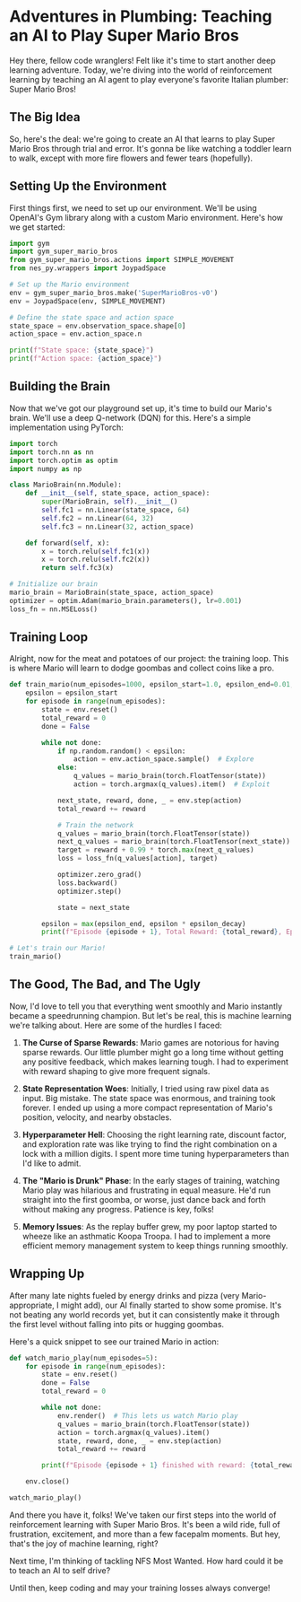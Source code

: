 # Adventures in Plumbing: Teaching an AI to Play Super Mario Bros

Hey there, fellow code wranglers! Felt like it's time to start another deep learning adventure. Today, we're diving into the world of reinforcement learning by teaching an AI agent to play everyone's favorite Italian plumber: Super Mario Bros!

## The Big Idea

So, here's the deal: we're going to create an AI that learns to play Super Mario Bros through trial and error. It's gonna be like watching a toddler learn to walk, except with more fire flowers and fewer tears (hopefully).

## Setting Up the Environment

First things first, we need to set up our environment. We'll be using OpenAI's Gym library along with a custom Mario environment. Here's how we get started:

```python
import gym
import gym_super_mario_bros
from gym_super_mario_bros.actions import SIMPLE_MOVEMENT
from nes_py.wrappers import JoypadSpace

# Set up the Mario environment
env = gym_super_mario_bros.make('SuperMarioBros-v0')
env = JoypadSpace(env, SIMPLE_MOVEMENT)

# Define the state space and action space
state_space = env.observation_space.shape[0]
action_space = env.action_space.n

print(f"State space: {state_space}")
print(f"Action space: {action_space}")
```

## Building the Brain

Now that we've got our playground set up, it's time to build our Mario's brain. We'll use a deep Q-network (DQN) for this. Here's a simple implementation using PyTorch:

```python
import torch
import torch.nn as nn
import torch.optim as optim
import numpy as np

class MarioBrain(nn.Module):
    def __init__(self, state_space, action_space):
        super(MarioBrain, self).__init__()
        self.fc1 = nn.Linear(state_space, 64)
        self.fc2 = nn.Linear(64, 32)
        self.fc3 = nn.Linear(32, action_space)

    def forward(self, x):
        x = torch.relu(self.fc1(x))
        x = torch.relu(self.fc2(x))
        return self.fc3(x)

# Initialize our brain
mario_brain = MarioBrain(state_space, action_space)
optimizer = optim.Adam(mario_brain.parameters(), lr=0.001)
loss_fn = nn.MSELoss()
```

## Training Loop

Alright, now for the meat and potatoes of our project: the training loop. This is where Mario will learn to dodge goombas and collect coins like a pro.

```python
def train_mario(num_episodes=1000, epsilon_start=1.0, epsilon_end=0.01, epsilon_decay=0.995):
    epsilon = epsilon_start
    for episode in range(num_episodes):
        state = env.reset()
        total_reward = 0
        done = False

        while not done:
            if np.random.random() < epsilon:
                action = env.action_space.sample()  # Explore
            else:
                q_values = mario_brain(torch.FloatTensor(state))
                action = torch.argmax(q_values).item()  # Exploit

            next_state, reward, done, _ = env.step(action)
            total_reward += reward

            # Train the network
            q_values = mario_brain(torch.FloatTensor(state))
            next_q_values = mario_brain(torch.FloatTensor(next_state))
            target = reward + 0.99 * torch.max(next_q_values)
            loss = loss_fn(q_values[action], target)

            optimizer.zero_grad()
            loss.backward()
            optimizer.step()

            state = next_state

        epsilon = max(epsilon_end, epsilon * epsilon_decay)
        print(f"Episode {episode + 1}, Total Reward: {total_reward}, Epsilon: {epsilon:.2f}")

# Let's train our Mario!
train_mario()
```

## The Good, The Bad, and The Ugly

Now, I'd love to tell you that everything went smoothly and Mario instantly became a speedrunning champion. But let's be real, this is machine learning we're talking about. Here are some of the hurdles I faced:

1. **The Curse of Sparse Rewards**: Mario games are notorious for having sparse rewards. Our little plumber might go a long time without getting any positive feedback, which makes learning tough. I had to experiment with reward shaping to give more frequent signals.

2. **State Representation Woes**: Initially, I tried using raw pixel data as input. Big mistake. The state space was enormous, and training took forever. I ended up using a more compact representation of Mario's position, velocity, and nearby obstacles.

3. **Hyperparameter Hell**: Choosing the right learning rate, discount factor, and exploration rate was like trying to find the right combination on a lock with a million digits. I spent more time tuning hyperparameters than I'd like to admit.

4. **The "Mario is Drunk" Phase**: In the early stages of training, watching Mario play was hilarious and frustrating in equal measure. He'd run straight into the first goomba, or worse, just dance back and forth without making any progress. Patience is key, folks!

5. **Memory Issues**: As the replay buffer grew, my poor laptop started to wheeze like an asthmatic Koopa Troopa. I had to implement a more efficient memory management system to keep things running smoothly.

## Wrapping Up

After many late nights fueled by energy drinks and pizza (very Mario-appropriate, I might add), our AI finally started to show some promise. It's not beating any world records yet, but it can consistently make it through the first level without falling into pits or hugging goombas.

Here's a quick snippet to see our trained Mario in action:

```python
def watch_mario_play(num_episodes=5):
    for episode in range(num_episodes):
        state = env.reset()
        done = False
        total_reward = 0

        while not done:
            env.render()  # This lets us watch Mario play
            q_values = mario_brain(torch.FloatTensor(state))
            action = torch.argmax(q_values).item()
            state, reward, done, _ = env.step(action)
            total_reward += reward

        print(f"Episode {episode + 1} finished with reward: {total_reward}")

    env.close()

watch_mario_play()
```

And there you have it, folks! We've taken our first steps into the world of reinforcement learning with Super Mario Bros. It's been a wild ride, full of frustration, excitement, and more than a few facepalm moments. But hey, that's the joy of machine learning, right?

Next time, I'm thinking of tackling NFS Most Wanted. How hard could it be to teach an AI to self drive?

Until then, keep coding and may your training losses always converge!
